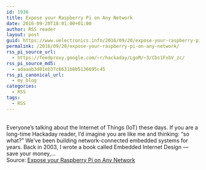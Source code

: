 ```yaml
---
id: 1936
title: Expose your Raspberry Pi on Any Network
date: 2016-09-20T18:01:00+01:00
author: RSS reader
layout: post
guid: https://www.uelectronics.info/2016/09/20/expose-your-raspberry-pi-on-any-network/
permalink: /2016/09/20/expose-your-raspberry-pi-on-any-network/
rss_pi_source_url:
  - https://feedproxy.google.com/~r/hackaday/LgoM/~3/Cbs1FxbV_zc/
rss_pi_source_md5:
  - adaaab3d01eb37c6631b8b5136695c45
rss_pi_canonical_url:
  - my_blog
categories:
  - RSS
tags:
  - RSS
---
```

&#013;  
Everyone’s talking about the Internet of Things (IoT) these days. If you are a long-time Hackaday reader, I’d imagine you are like me and thinking: “so what?” We’ve been building network-connected embedded systems for years. Back in 2003, I wrote a book called Embedded Internet Design — save your money,…&#013;  
Source: <a href="https://feedproxy.google.com/~r/hackaday/LgoM/~3/Cbs1FxbV_zc/" target="_blank">Expose your Raspberry Pi on Any Network</a>